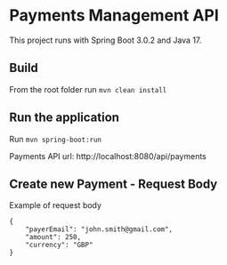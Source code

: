 # Payments Management API
This project runs with Spring Boot 3.0.2 and Java 17.

## Build
From the root folder run `mvn clean install`

## Run the application
Run `mvn spring-boot:run`

Payments API url: http://localhost:8080/api/payments 

## Create new Payment - Request Body
Example of request body
```
{
    "payerEmail": "john.smith@gmail.com",
    "amount": 250,
    "currency": "GBP"
}
```
